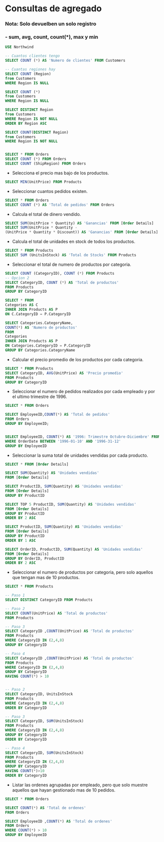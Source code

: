 # Consultas de agregado
### Nota: Solo devuelben un solo registro
### - sum, avg, count, count(*), max y min

```sql
USE Northwind

-- Cuantos clientes tengo
SELECT COUNT (*) AS 'Numero de clientes' FROM Customers

-- Cuantas regiones hay
SELECT COUNT (Region)
from Customers
WHERE Region IS NULL

SELECT COUNT (*)
from Customers
WHERE Region IS NULL

SELECT DISTINCT Region
from Customers
WHERE Region IS NOT NULL
ORDER BY Region ASC

SELECT COUNT(DISTINCT Region)
from Customers
WHERE Region IS NOT NULL


SELECT * FROM Orders
SELECT COUNT (*) FROM Orders
SELECT COUNT (ShipRegion) FROM Orders
```

- Selecciona el precio mas bajo de los productos.
```sql
SELECT MIN(UnitPrice) FROM Products
```

- Seleccionar cuantos pedidos existen.
```sql
SELECT * FROM Orders
SELECT COUNT (*) AS 'Total de pedidos' FROM Orders
```

- Calcula el total de dinero vendido.
```sql
SELECT SUM(UnitPrice * Quantity) AS 'Ganancias' FROM [Order Details]
SELECT SUM(UnitPrice * Quantity -
(UnitPrice * Quantity * Discount)) AS 'Ganancias' FROM [Order Details]
```

- Calcula el total de unidades en stock de todos los productos.
```sql
SELECT * FROM Products
SELECT SUM (UnitsInStock) AS 'Total de Stocks' FROM Products
```

- Seleccionar el total de numero de productos por categoria.
```sql
SELECT COUNT (CategoryID), COUNT (*) FROM Products
-- Opcion 2
SELECT CategoryID, COUNT (*) AS 'Total de productos' 
FROM Products
GROUP BY CategoryID 

SELECT * FROM 
Categories AS C
INNER JOIN Products AS P
ON C.CategoryID = P.CategoryID

SELECT Categories.CategoryName,
COUNT(*) AS 'Numero de productos'
FROM 
Categories 
INNER JOIN Products AS P
ON Categories.CategoryID = P.CategoryID
GROUP BY Categories.CategoryName
```

- Calcular el precio promedio de los productos por cada categoria.
```sql
SELECT * FROM Products
SELECT CategoryID, AVG(UnitPrice) AS 'Precio promedio'
FROM Products
GROUP BY CategoryID
```

- Seleccionar el numero de pedidos realizados por cada empleado y por el ultimo trimestre de 1996.
```sql
SELECT * FROM Orders

SELECT EmployeeID,COUNT(*) AS 'Total de pedidos'
FROM Orders
GROUP BY EmployeeID;


SELECT EmployeeID, COUNT(*) AS '1996: Trimestre Octubre-Diciembre' FROM Orders
WHERE OrderDate BETWEEN '1996-01-10' AND '1996-31-12'
GROUP BY EmployeeID
```

- Seleccionar la suma total de unidades vendidas por cada producto.
```sql
SELECT * FROM [Order Details]

SELECT SUM(Quantity) AS 'Unidades vendidas'
FROM [Order Details]

SELECT ProductID, SUM(Quantity) AS 'Unidades vendidas'
FROM [Order Details]
GROUP BY ProductID

SELECT TOP 5 ProductID, SUM(Quantity) AS 'Unidades vendidas'
FROM [Order Details]
GROUP BY ProductID
ORDER BY 2 ASC

SELECT ProductID, SUM(Quantity) AS 'Unidades vendidas'
FROM [Order Details]
GROUP BY ProductID
ORDER BY 1 ASC

SELECT OrderID, ProductID, SUM(Quantity) AS 'Unidades vendidas'
FROM [Order Details]
GROUP BY OrderID, ProductID
ORDER BY 2 ASC
```

- Seleccionar el numero de productos por categoria, pero solo aquellos que tengan mas de 10 productos.
```sql
SELECT * FROM Products

-- Paso 1
SELECT DISTINCT CategoryID FROM Products

-- Paso 2
SELECT COUNT(UnitPrice) AS 'Total de productos'
FROM Products

-- Paso 3
SELECT CategoryID ,COUNT(UnitPrice) AS 'Total de productos'
FROM Products
WHERE CategoryID IN (2,4,8)
GROUP BY CategoryID

-- Paso 4
SELECT CategoryID ,COUNT(UnitPrice) AS 'Total de productos'
FROM Products
WHERE CategoryID IN (2,4,8)
GROUP BY CategoryID
HAVING COUNT(*) > 10


-- Paso 2
SELECT CategoryID, UnitsInStock 
FROM Products
WHERE CategoryID IN (2,4,8)
ORDER BY CategoryID

-- Paso 3
SELECT CategoryID, SUM(UnitsInStock) 
FROM Products
WHERE CategoryID IN (2,4,8)
GROUP BY CategoryID
ORDER BY CategoryID

-- Paso 4
SELECT CategoryID, SUM(UnitsInStock) 
FROM Products
WHERE CategoryID IN (2,4,8)
GROUP BY CategoryID
HAVING COUNT(*)>10
ORDER BY CategoryID
```

- Listar las ordenes agrupadas por empleado, pero que solo muestre aquellos que hayan gestionado mas de 10 pedidos.
```sql
SELECT * FROM Orders

SELECT COUNT(*) AS 'Total de ordenes'
FROM Orders

SELECT EmployeeID ,COUNT(*) AS 'Total de ordenes'
FROM Orders
WHERE COUNT(*) > 10
GROUP BY EmployeeID
```